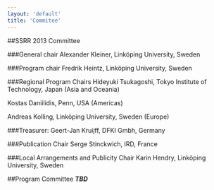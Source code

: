 ```yaml
---
layout: 'default'
title: 'Commitee'
---
```


##SSRR 2013 Committee

###General chair
Alexander Kleiner, Linköping University, Sweden

###Program chair
Fredrik Heintz, Linköping University, Sweden

###Regional Program Chairs
Hideyuki Tsukagoshi, Tokyo Institute of Technology, Japan (Asia and Oceania)

Kostas Daniilidis, Penn, USA (Americas)

Andreas Kolling, Linköping University, Sweden (Europe)

###Treasurer:
Geert-Jan Kruijff, DFKI Gmbh, Germany

###Publication Chair
Serge Stinckwich, IRD, France 

###Local Arrangements and Publicity Chair
Karin Hendry, Linköping University, Sweden

##Program Committee
***TBD***

